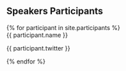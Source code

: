 <section class="main-content text-center">
  <h2><a name="participants"></a><span class='text-line-through'>Speakers</span> Participants</h2>
  {% for participant in site.participants  %}	
      <div class="participant">
      <div class="name">{{ participant.name }}</div> 
      <p>{{ participant.twitter }}</p> 
      </div>
  {% endfor %}
</section>


